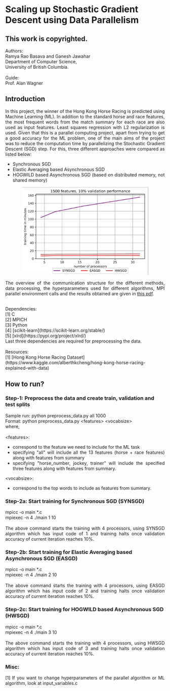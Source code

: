 # Scaling up Stochastic Gradient Descent using Data Parallelism
## This work is copyrighted. 

Authors: <br/>
Ramya Rao Basava and Ganesh Jawahar <br/>
Department of Computer Science, <br/>
University of British Columbia.
<br/>
<br/>
Guide: <br/>
Prof. Alan Wagner
<br/>

## Introduction
<div style="text-align: justify"> 
In this project, the winner of the Hong Kong Horse Racing is predicted using Machine Learning (ML). In addition to the standard horse and race features, the most frequent words from the match summary for each race are also used as input features. Least squares regression with L2 regularization is used. Given that this is a parallel computing project, apart from trying to get a good accuracy for the ML problem, one of the main aims of the project was to reduce the computation time by parallelizing the Stochastic Gradient Descent (SGD) step. For this, three
different approaches were compared as listed below:
<ul style="list-style-type:disc;"> 
<li> Synchronous SGD </li>
<li> Elastic Averaging based Asynchronous SGD </li>
<li> HOGWILD based Asynchronous SGD (based on distributed memory, not shared memory) </li>
</ul>

<p align="center">
<img width="400" src="1500f_10v_def.jpg">
</p>

The overview of the communication structure for the different methods, data processing, the hyperparameters used for different algorithms, MPI parallel environment calls and the results obtained are given in <a href="Report/main.pdf" target="blank">this pdf</a>.
</div>

<br/>
Dependencies:<br/>
[1] C <br/>
[2] MPICH <br/>
[3] Python <br/>
[4] [scikit-learn](https://scikit-learn.org/stable/) <br/>
[5] [xlrd](https://pypi.org/project/xlrd/) <br/>
Last three dependencies are required for preprocessing the data.
<br/>
<br/>
Resources: <br/>
[1] [Hong Kong Horse Racing Dataset](https://www.kaggle.com/alberthkcheng/hong-kong-horse-racing-explained-with-data)


## How to run?

### Step-1: Preprocess the data and create train, validation and test splits
<div style="text-align: justify">
Sample run: python preprocess_data.py all 1000 <br/>
Format: python preprocess_data.py &lt;features&gt; &lt;vocabsize&gt; <br/>
where, <br/> <br/>
</div>
 
<div style="text-align: justify">
&lt;features&gt;:
<ul style="list-style-type:disc;"> 
  <li>correspond to the feature we need to include for the ML task </li>
  <li>specifying "all" will include all the 13 features (horse + race features) along with features from summary </li>
  <li>specifying "horse_number, jockey, trainer" will include the specified three features along with features from summary. </li>
</ul>
</div> 

<div style="text-align: justify">
&lt;vocabsize&gt;:
<ul style="list-style-type:disc;">
  <li>correspond to the top <int> words to include as features from summary. </li>
</ul> 
</div> 

### Step-2a: Start training for Synchronous SGD (SYNSGD)
<div style="text-align: justify">
mpicc -o main *.c <br/>
mpiexec -n 4 ./main 1 10   <br/>
 <br/>
The above command starts the training with 4 processors, using SYNSGD algorithm which has input code of 1 and training halts once validation accuracy of current iteration reaches 10%.
</div>

### Step-2b: Start training for Elastic Averaging based Asynchronous SGD (EASGD)
<div style="text-align: justify">
mpicc -o main *.c <br/>
mpiexec -n 4 ./main 2 10   <br/>
 <br/>
The above command starts the training with 4 processors, using EASGD algorithm which has input code of 2 and training halts once validation accuracy of current iteration reaches 10%.
</div>

### Step-2c: Start training for HOGWILD based Asynchronous SGD (HWSGD)
<div style="text-align: justify">
mpicc -o main *.c <br/>
mpiexec -n 4 ./main 3 10   <br/>
 <br/>
The above command starts the training with 4 processors, using HWSGD algorithm which has input code of 3 and training halts once validation accuracy of current iteration reaches 10%.
</div>

### Misc:
<div style="text-align: justify">
[1] If you want to change hyperparameters of the parallel algorithm or ML algorithm, look at input_variables.c
</div>




